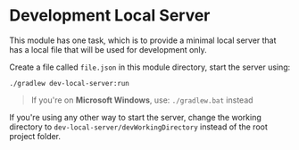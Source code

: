 # Development Local Server

This module has one task, which is to provide a minimal local server that has a local file that
will be used for development only.

Create a file called `file.json` in this module directory, start the server using:

```./gradlew dev-local-server:run```

> If you're on **Microsoft Windows**, use: `./gradlew.bat` instead

If you're using any other way to start the server, change the working directory
to `dev-local-server/devWorkingDirectory` instead of the root project folder.